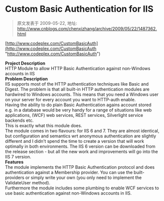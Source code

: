 # Custom Basic Authentication for IIS 
> 原文发表于 2009-05-22, 地址: http://www.cnblogs.com/chenxizhang/archive/2009/05/22/1487362.html 


[http://www.codeplex.com/CustomBasicAuth](http://www.codeplex.com/CustomBasicAuth "http://www.codeplex.com/CustomBasicAuth")

 **Project Description**  
HTTP Module to allow HTTP Basic Authentication against non-Windows accounts in IIS  
**Problem Description**  
IIS supports most of the HTTP authentication techniques like Basic and Digest. The problem is that all built-in HTTP authentication modules are hardwired to Windows accounts. This means that you need a Windows user on your server for every account you want to HTTP-auth enable.  
Having the ability to do plain Basic Authentication agains account stored e.g. in a database would be very handy for a range of situations like web applications, (WCF) web services, REST services, Silverlight service backends etc.  
This is exactly what this module does.  
The module comes in two flavours: for IIS 6 and 7. They are almost identical, but configuration and semantics wrt anonymous authentication are slightly different and I didn't spend the time to create a version that will work optimally in both environments. The IIS 6 version can be downloaded from the release section - but all the new work and improvements will go into the IIS 7 version.  
**Features**  
The module implements the HTTP Basic Authentication protocol and does authentication against a Membership provider. You can use the built-providers or simply write your own (you only need to implement the ValidateUser method).  
Furthermore the module includes some plumbing to enable WCF services to use basic authentication against non-Windows accounts in IIS.

